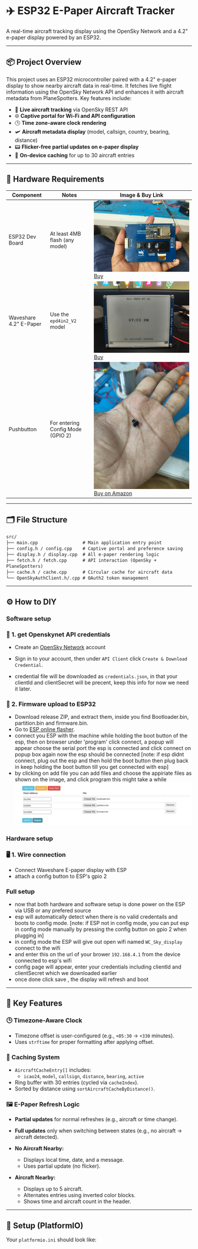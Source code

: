 # ✈️ ESP32 E-Paper Aircraft Tracker

A real-time aircraft tracking display using the OpenSky Network and a 4.2" e-paper display powered by an ESP32.

---

## 📦 Project Overview

This project uses an ESP32 microcontroller paired with a 4.2" e-paper display to show nearby aircraft data in real-time. It fetches live flight information using the OpenSky Network API and enhances it with aircraft metadata from PlaneSpotters. Key features include:

- 📡 **Live aircraft tracking** via OpenSky REST API  
- 🌐 **Captive portal for Wi-Fi and API configuration**  
- 🕒 **Time zone-aware clock rendering**  
- 🛩 **Aircraft metadata display** (model, callsign, country, bearing, distance)  
- 📟 **Flicker-free partial updates on e-paper display**  
- 🧠 **On-device caching** for up to 30 aircraft entries  

---

## 🧱 Hardware Requirements

| Component               | Notes                                 | Image & Buy Link |
|------------------------|----------------------------------------|------------------|
| ESP32 Dev Board        | At least 4MB flash (any model)         | ![ESP32](images/cmbo.png)<br>[Buy](https://robu.in/product/esp32-wroom-32d-iot-development-doard-module-for-arduino/?gad_source=1&gad_campaignid=17413441824) |
| Waveshare 4.2" E-Paper | Use the `epd4in2_V2` model              | ![EPD](images/noair.png)<br>[Buy](https://www.waveshare.com/4.2inch-e-paper-module.htm) |
| Pushbutton             | For entering Config Mode (GPIO 2)      | ![Button](images/button.png)<br>[Buy on Amazon](https://www.amazon.in/s?k=push+button+tactile) |



---

## 🗂 File Structure
```
src/
├── main.cpp                 # Main application entry point
├── config.h / config.cpp    # Captive portal and preference saving
├── display.h / display.cpp  # All e-paper rendering logic
├── fetch.h / fetch.cpp      # API interaction (OpenSky + PlaneSpotters)
├── cache.h / cache.cpp      # Circular cache for aircraft data
└── OpenSkyAuthClient.h/.cpp # OAuth2 token management
```

---

## ⚙️ How to DIY

### Software setup
### 🔧 1. get Openskynet API credentials

- Create an [OpenSky Network](https://auth.opensky-network.org/auth/realms/opensky-network/protocol/openid-connect/auth?response_type=code&client_id=website-ui&scope=openid&redirect_uri=https%3A%2F%2Fopensky-network.org%2Fredirect-uri&state=6946459d-6755-4361-887d-81976590974b) account 

- Sign in to your account, then under `API Client` click `Create & Download Credential`.
- credential file will be downloaded as `credentials.json`, in that your clientId	and clientSecret will be precent, keep this info for now we need it later.

### 🚀 2. Firmware upload to ESP32

- Download release ZIP, and extract them, inside you find Bootloader.bin, partition.bin and firmware.bin.
- Go to [ESP online flasher](https://espressif.github.io/esptool-js/).
- connect you ESP with the machine while holding the boot button of the esp, then on browser under 'program' click connect, a popup will appear choose the serial port the esp is connected and click connect on popup box again now the esp should be connected [note: if esp didnt connect, plug out the esp and then hold the boot button then plug back in keep holding the boot button till you get connected with esp]
- by clicking on add file you can add files and choose the appiriate files as shown on the image, and click program this might take a while
   <img src="images/esptools-bins.png" alt="Installation Image" width="500"/>
   
### Hardware setup
### 🖥 1. Wire connection
- Connect Waveshare E-paper display with ESP
- attach a config button to ESP's gpio 2

### Full setup
- now that both hardware and software setup is done power on the ESP via USB or any prefered source
- esp will automatically detect when there is no valid credentails and boots to config mode. [note: if ESP not in config mode, you can put esp in config mode manually by pressing the config button on gpio 2 when plugging in]
- in config mode the ESP will give out open wifi named `WC_Sky_display` connect to the wifi
- and enter this on the url of your brower `192.168.4.1` from the device connected to esp's wifi
- config page will appear, enter your credentials including clientId	and clientSecret which we downloaded earlier
- once done click save , the display will refresh and boot 

---

## 🧠 Key Features

### 🕒 Timezone-Aware Clock

- Timezone offset is user-configured (e.g., `+05:30` → `+330` minutes).
- Uses `strftime` for proper formatting after applying offset.

### 🧠 Caching System

- `AircraftCacheEntry[]` includes:
  - `icao24`, `model`, `callsign`, `distance`, `bearing`, `active`
- Ring buffer with 30 entries (cycled via `cacheIndex`).
- Sorted by distance using `sortAircraftCacheByDistance()`.

### 🖼 E-Paper Refresh Logic

- **Partial updates** for normal refreshes (e.g., aircraft or time change).
- **Full updates** only when switching between states (e.g., no aircraft → aircraft detected).

- **No Aircraft Nearby:**
  - Displays local time, date, and a message.
  - Uses partial update (no flicker).

- **Aircraft Nearby:**
  - Displays up to 5 aircraft.
  - Alternates entries using inverted color blocks.
  - Shows time and aircraft count in the header.
---

## 🔧 Setup (PlatformIO)

Your `platformio.ini` should look like:

